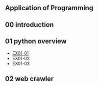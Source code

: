 ## Application of Programming

## 00 introduction

## 01 python overview

- [EX01-01](EX01_01_加法器.ipynb)
- EX01-02
- EX01-03

## 02 web crawler
